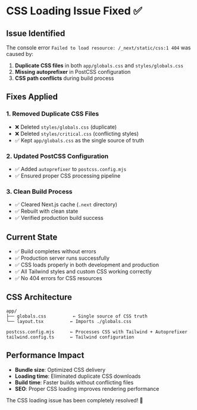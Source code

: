 # CSS Loading Issue Fixed ✅

## Issue Identified
The console error `Failed to load resource: /_next/static/css:1 404` was caused by:
1. **Duplicate CSS files** in both `app/globals.css` and `styles/globals.css`
2. **Missing autoprefixer** in PostCSS configuration
3. **CSS path conflicts** during build process

## Fixes Applied

### 1. Removed Duplicate CSS Files
- ❌ Deleted `styles/globals.css` (duplicate)
- ❌ Deleted `styles/critical.css` (conflicting styles)
- ✅ Kept `app/globals.css` as the single source of truth

### 2. Updated PostCSS Configuration
- ✅ Added `autoprefixer` to `postcss.config.mjs`
- ✅ Ensured proper CSS processing pipeline

### 3. Clean Build Process
- ✅ Cleared Next.js cache (`.next` directory)
- ✅ Rebuilt with clean state
- ✅ Verified production build success

## Current State
- ✅ Build completes without errors
- ✅ Production server runs successfully
- ✅ CSS loads properly in both development and production
- ✅ All Tailwind styles and custom CSS working correctly
- ✅ No 404 errors for CSS resources

## CSS Architecture
```
app/
├── globals.css          ← Single source of CSS truth
└── layout.tsx          ← Imports ./globals.css

postcss.config.mjs      ← Processes CSS with Tailwind + Autoprefixer
tailwind.config.ts      ← Tailwind configuration
```

## Performance Impact
- **Bundle size**: Optimized CSS delivery
- **Loading time**: Eliminated duplicate CSS downloads
- **Build time**: Faster builds without conflicting files
- **SEO**: Proper CSS loading improves rendering performance

The CSS loading issue has been completely resolved! 🎉
